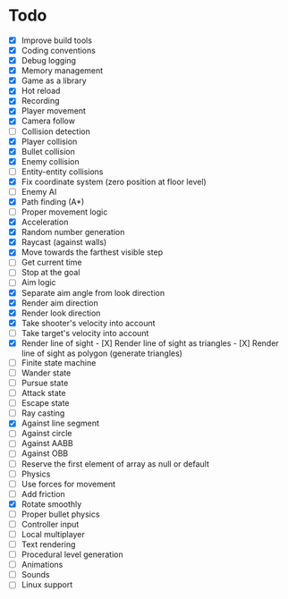 # Todo

 - [X] Improve build tools
 - [X] Coding conventions
 - [X] Debug logging 
 - [X] Memory management
 - [X] Game as a library
 - [X] Hot reload
 - [X] Recording
 - [X] Player movement
 - [X] Camera follow
 - [ ] Collision detection
  - [X] Player collision
  - [X] Bullet collision
  - [X] Enemy collision
  - [ ] Entity-entity collisions
 - [X] Fix coordinate system (zero position at floor level)
 - [ ] Enemy AI
  - [X] Path finding (A*)
  - [ ] Proper movement logic
   - [X] Acceleration
   - [X] Random number generation
   - [X] Raycast (against walls)
   - [X] Move towards the farthest visible step
   - [ ] Get current time
   - [ ] Stop at the goal
  - [ ] Aim logic
   - [X] Separate aim angle from look direction
   - [X] Render aim direction
   - [X] Render look direction
   - [X] Take shooter's velocity into account
   - [ ] Take target's velocity into account
   - [X] Render line of sight
    - [X] Render line of sight as triangles
    - [X] Render line of sight as polygon (generate triangles)
  - [ ] Finite state machine
   - [ ] Wander state
   - [ ] Pursue state
   - [ ] Attack state
   - [ ] Escape state
 - [ ] Ray casting
  - [X] Against line segment
  - [ ] Against circle
  - [ ] Against AABB
  - [ ] Against OBB
 - [ ] Reserve the first element of array as null or default 
 - [ ] Physics
  - [ ] Use forces for movement
  - [ ] Add friction
  - [X] Rotate smoothly
  - [ ] Proper bullet physics
 - [ ] Controller input
 - [ ] Local multiplayer
 - [ ] Text rendering
 - [ ] Procedural level generation
 - [ ] Animations
 - [ ] Sounds
 - [ ] Linux support